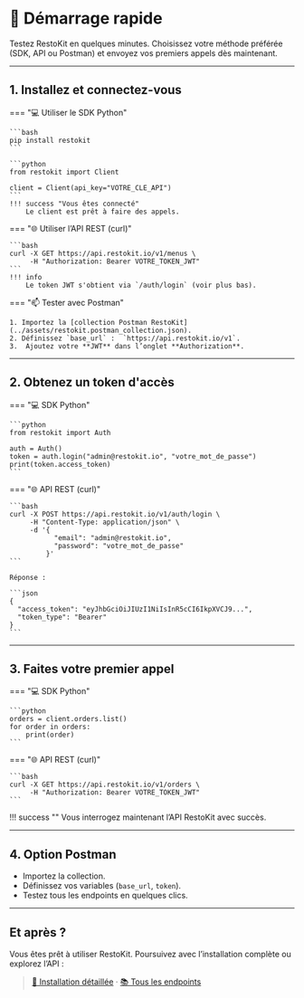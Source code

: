 # 🚀 Démarrage rapide

Testez RestoKit en quelques minutes. Choisissez votre méthode préférée (SDK, API ou Postman) et envoyez vos premiers appels dès maintenant.

---

## 1. Installez et connectez-vous

=== "💻 Utiliser le SDK Python"

    ```bash
    pip install restokit
    ```

    ```python
    from restokit import Client

    client = Client(api_key="VOTRE_CLE_API")
    ```
    !!! success "Vous êtes connecté"
        Le client est prêt à faire des appels.

=== "🌐 Utiliser l’API REST (curl)"

    ```bash
    curl -X GET https://api.restokit.io/v1/menus \
         -H "Authorization: Bearer VOTRE_TOKEN_JWT"
    ```
    !!! info
        Le token JWT s'obtient via `/auth/login` (voir plus bas).

=== "📫 Tester avec Postman"

    1. Importez la [collection Postman RestoKit](../assets/restokit.postman_collection.json).
    2. Définissez `base_url` :  `https://api.restokit.io/v1`.
    3.  Ajoutez votre **JWT** dans l’onglet **Authorization**.

---

## 2. Obtenez un token d'accès

=== "💻 SDK Python"

    ```python
    from restokit import Auth

    auth = Auth()
    token = auth.login("admin@restokit.io", "votre_mot_de_passe")
    print(token.access_token)
    ```

=== "🌐 API REST (curl)"

    ```bash
    curl -X POST https://api.restokit.io/v1/auth/login \
         -H "Content-Type: application/json" \
         -d '{
               "email": "admin@restokit.io",
               "password": "votre_mot_de_passe"
             }'
    ```

    Réponse :

    ```json
    {
      "access_token": "eyJhbGciOiJIUzI1NiIsInR5cCI6IkpXVCJ9...",
      "token_type": "Bearer"
    }
    ```

---

## 3. Faites votre premier appel

=== "💻 SDK Python"

    ```python
    orders = client.orders.list()
    for order in orders:
        print(order)
    ```

=== "🌐 API REST (curl)"

    ```bash
    curl -X GET https://api.restokit.io/v1/orders \
         -H "Authorization: Bearer VOTRE_TOKEN_JWT"
    ```

!!! success ""
    Vous interrogez maintenant l’API RestoKit avec succès.

---

## 4. Option Postman

- Importez la collection.
- Définissez vos variables (`base_url`, `token`).
- Testez tous les endpoints en quelques clics.

---

## Et après ?

Vous êtes prêt à utiliser RestoKit. Poursuivez avec l’installation complète ou explorez l’API :

> [📘 Installation détaillée](install/python.md) · [📚 Tous les endpoints](reference/api/openapi.md)
